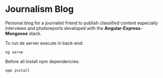 # Journalism Blog


Personal blog for a journalist friend to publish classified content especially interviews and photoreports developed with the **Angular-Express-Mongoose** stack.


To run de server execute in back-end:

```
ng serve 
```


Before all install npm dependencies:

```
npm install
```